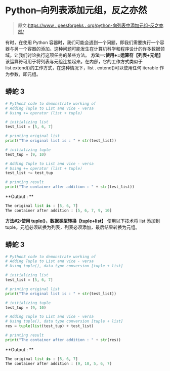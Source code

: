 # Python–向列表添加元组，反之亦然

> 原文:[https://www . geesforgeks . org/python-向列表中添加元组-反之亦然/](https://www.geeksforgeeks.org/python-adding-tuple-to-list-and-vice-versa/)

有时，在使用 Python 容器时，我们可能会遇到一个问题，即我们需要执行一个容器与另一个容器的添加。这种问题可能发生在计算机科学和程序设计的许多数据领域。让我们讨论执行这项任务的某些方法。
**方法一:使用+=运算符【列表+元组】**
该运算符可用于将列表与元组连接起来。在内部，它的工作方式类似于 list.extend()的工作方式，在这种情况下，list . extend()可以使用任何 iterable 作为参数，即元组。

## 蟒蛇 3

```py
# Python3 code to demonstrate working of
# Adding Tuple to List and vice - versa
# Using += operator (list + tuple)

# initializing list
test_list = [5, 6, 7]

# printing original list
print("The original list is : " + str(test_list))

# initializing tuple
test_tup = (9, 10)

# Adding Tuple to List and vice - versa
# Using += operator (list + tuple)
test_list += test_tup

# printing result
print("The container after addition : " + str(test_list))
```

**Output : **

```py
The original list is : [5, 6, 7]
The container after addition : [5, 6, 7, 9, 10]
```

**方法#2:使用 tuple()，数据类型转换【tuple+list】**
使用以下技术将 list 添加到 tuple。元组必须转换为列表，列表必须添加，最后结果转换为元组。

## 蟒蛇 3

```py
# Python3 code to demonstrate working of
# Adding Tuple to List and vice - versa
# Using tuple(), data type conversion [tuple + list]

# initializing list
test_list = [5, 6, 7]

# printing original list
print("The original list is : " + str(test_list))

# initializing tuple
test_tup = (9, 10)

# Adding Tuple to List and vice - versa
# Using tuple(), data type conversion [tuple + list]
res = tuple(list(test_tup) + test_list)

# printing result
print("The container after addition : " + str(res))
```

**Output : **

```py
The original list is : [5, 6, 7]
The container after addition : (9, 10, 5, 6, 7)
```